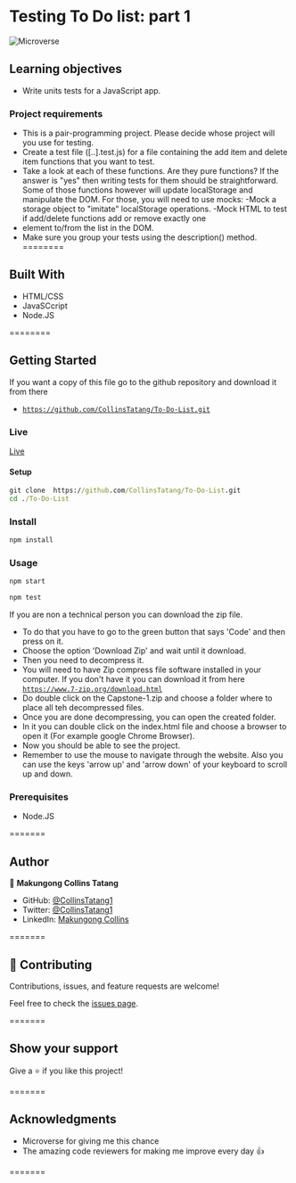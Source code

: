 # Testing To Do list: part 1

![Microverse](https://img.shields.io/badge/Microverse-blueviolet)

## Learning objectives
- Write units tests for a JavaScript app.
### Project requirements
- This is a pair-programming project. Please decide whose project will you use for testing.
- Create a test file ([..].test.js) for a file containing the add item and delete item functions that you want to test.
- Take a look at each of these functions. Are they pure functions? If the answer is "yes" then writing tests for them should be straightforward. Some of those functions however will update localStorage and manipulate the DOM. For those, you will need to use mocks:
  -Mock a storage object to "imitate" localStorage operations.
  -Mock HTML to test if add/delete functions add or remove exactly one <li> element to/from the list in the DOM.
- Make sure you group your tests using the description() method.
========

## Built With 

- HTML/CSS
- JavaSCcript
- Node.JS

========

## Getting Started

If you want a copy of this file go to the github repository and download it from there

- [`https://github.com/CollinsTatang/To-Do-List.git`](https://github.com/CollinsTatang/To-Do-List.git)

### Live

[Live](https://collinstatang.github.io/ToDoListApp/)

#### Setup

```cmd
git clone  https://github.com/CollinsTatang/To-Do-List.git
cd ./To-Do-List
```

### Install

```cmd
npm install
```

### Usage

```cmd
npm start
```
```cmd
npm test
```

If you are non a technical person you can download the zip file.

- To do that you have to go to the green button that says 'Code' and then press on it.
- Choose the option 'Download Zip' and wait until it download.
- Then you need to decompress it.
- You will need to have Zip compress file software installed in your computer. If you don't have it you can download it from here
  [`https://www.7-zip.org/download.html`](https://www.7-zip.org/download.html)
- Do double click on the Capstone-1.zip and choose a folder where to place all teh decompressed files.
- Once you are done decompressing, you can open the created folder.
- In it you can double click on the index.html file and choose a browser to open it (For example google Chrome Browser).
- Now you should be able to see the project.
- Remember to use the mouse to navigate through the website. Also you can use the keys 'arrow up' and 'arrow down' of your keyboard
  to scroll up and down.

### Prerequisites

- Node.JS

=======

## Author

👤 **Makungong Collins Tatang**

- GitHub: [@CollinsTatang1](https://github.com/CollinsTatang)
- Twitter: [@CollinsTatang1](https://twitter.com/CollinsTatang1)
- LinkedIn: [Makungong Collins](https://www.linkedin.com/in/makungong-collins/)

=======

## 🤝 Contributing

Contributions, issues, and feature requests are welcome!

Feel free to check the [issues page](../../issues/).

=======

## Show your support

Give a ⭐️ if you like this project!

=======

## Acknowledgments

- Microverse for giving me this chance
- The amazing code reviewers for making me improve every day :thumbsup:

=======

